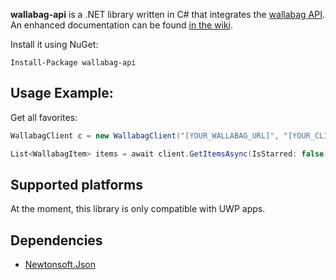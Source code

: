 **wallabag-api** is a .NET library written in C# that integrates the [wallabag API](http://getpocket.com/developer). An enhanced documentation can be found [in the wiki](https://github.com/jlnostr/wallabag-api/wiki).

Install it using NuGet:
```
Install-Package wallabag-api
```

## Usage Example:

Get all favorites:

```csharp
WallabagClient c = new WallabagClient("[YOUR_WALLABAG_URL]", "[YOUR_CLIENT_ID]", "[YOUR_CLIENT_SECRET]");

List<WallabagItem> items = await client.GetItemsAsync(IsStarred: false);
```

## Supported platforms

At the moment, this library is only compatible with UWP apps.

## Dependencies
- [Newtonsoft.Json](https://www.nuget.org/packages/Newtonsoft.Json/)
